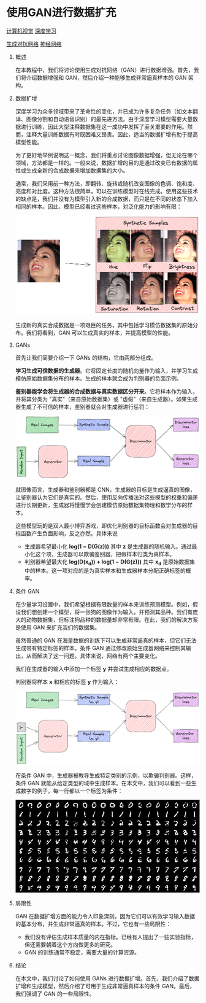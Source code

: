 # 使用GAN进行数据扩充

[计算机视觉](https://www.baeldung.com/cs/category/ai/computer-vision) [深度学习](https://www.baeldung.com/cs/category/ai/deep-learning)

[生成对抗网络](https://www.baeldung.com/cs/tag/gan) [神经网络](https://www.baeldung.com/cs/tag/neural-networks)

1. 概述

    在本教程中，我们将讨论使用生成对抗网络（GAN）进行数据增强。首先，我们将介绍数据增强和 GAN，然后介绍一种能够生成非常逼真样本的 GAN 架构。

2. 数据扩增

    深度学习为众多领域带来了革命性的变化，并已成为许多复杂任务（如文本翻译、图像分割和自动语音识别）的最先进方法。由于深度学习模型需要大量数据进行训练，因此大型注释数据集在这一成功中发挥了至关重要的作用。然而，注释大量训练数据有时既困难又昂贵。因此，适当的数据扩增有助于提高模型性能。

    为了更好地举例说明这一概念，我们将重点讨论图像数据增强，但无论在哪个领域，方法都是一样的。一般来说，数据扩增的目的是通过改变已有数据的属性或生成全新的合成数据来增加数据集的大小。

    通常，我们采用前一种方法，即翻转、旋转或随机改变图像的色调、饱和度、亮度和对比度。这种方法很简单，可以在训练模型时在线完成。使用这些技术的缺点是，我们并没有为模型引入新的合成数据，而只是在不同的状态下加入相同的样本。因此，模型已经看过这些样本，对泛化能力的影响有限：

    ![增强](pic/augmentation.webp)

    生成新的真实合成数据是一项艰巨的任务，其中包括学习模仿数据集的原始分布。我们将看到，GAN 可以生成真实的样本，并提高模型的性能。

3. GANs

    首先让我们简要介绍一下 GANs 的结构，它由两部分组成。

    **学习生成可信数据的生成器**。它将固定长度的随机向量作为输入，并学习生成模仿原始数据集分布的样本。生成的样本就会成为判别器的负面示例。

    **鉴别器能学会将生成器的合成数据与真实数据区分开来**。它将样本作为输入，并将其分类为 "真实"（来自原始数据集）或 "虚假"（来自生成器）。如果生成器生成了不可信的样本，鉴别器就会对生成器进行惩罚：

    ![gan](pic/gan-1024x352.webp)

    就图像而言，生成器和鉴别器都是 CNN，生成器的目标是生成逼真的图像，让鉴别器认为它们是真实的。然后，使用反向传播法对这些模型的权重和偏差进行长期更新，生成器将慢慢学会创建模仿原始数据集物理和数学分布的样本。

    这些模型玩的是双人最小博弈游戏，即优化判别器的目标函数会对生成器的目标函数产生负面影响，反之亦然。具体来说

    - 生成器希望最小化 $\mathbf{log(1 - D(G(z)))}$ 其中 $\mathbf{z}$ 是生成器的随机输入。通过最小化这个项，生成器可以欺骗鉴别器，把假样本归类为真样本。
    - 判别器希望最大化 $\mathbf{log(D(x_{d})) + log(1 - D(G(z)))}$ 其中 $\mathbf{x_{d}}$ 是原始数据集中的样本。这一项对应的是为真实样本和生成器样本分配正确标签的概率。

4. 条件 GAN

    在少量学习设置中，我们希望根据有限数量的样本来训练预测模型。例如，假设我们想创建一个模型，将一张狗的图像作为输入，并预测其品种。我们有庞大的动物数据集，但标注狗品种的数据量却非常有限。在此，我们的解决方案是使用 GAN 来扩充我们的数据集。

    虽然普通的 GAN 在海量数据的训练下可以生成非常逼真的样本，但它们无法生成带有特定标签的样本。条件 GAN 通过修改原始生成器网络来控制其输出，从而解决了这一问题。具体来说，网络有两个主要变化。

    我们在生成器的输入中添加一个标签 $\mathbf{y}$ 并尝试生成相应的数据点。

    判别器将样本 $\mathbf{x}$ 和相应的标签 $\mathbf{y}$ 作为输入：

    ![cgan](pic/cgan-1024x413.webp)

    在条件 GAN 中，生成器被教导生成特定类别的示例，以欺骗判别器。这样，条件 GAN 就能从给定类型的域中生成样本。在本文中，我们可以看到一些生成数字的例子，每一行都以一个标签为条件：

    ![mnist](pic/mnist.webp)

5. 局限性

    GAN 在数据扩增方面的能力令人印象深刻，因为它们可以有效学习输入数据的基本分布，并生成非常逼真的样本。不过，它也有一些局限性：

    - 我们没有评估生成样本质量的内在指标。已经有人提出了一些实验指标，但还需要朝着这个方向做更多的研究。
    - GAN 的训练通常不稳定，需要大量的计算资源。

6. 结论

    在本文中，我们讨论了如何使用 GANs 进行数据扩增。首先，我们介绍了数据扩增和生成模型，然后介绍了可用于生成非常逼真样本的条件 GAN。最后，我们强调了 GAN 的一些局限性。
